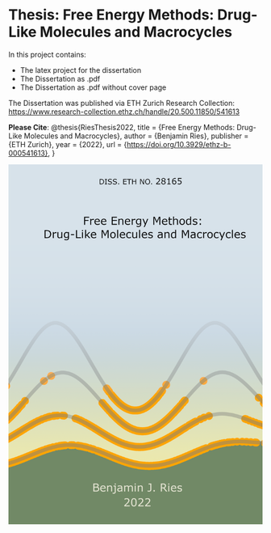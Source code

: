 # Thesis: Free Energy Methods: Drug-Like Molecules and Macrocycles
In this project contains:
 * The latex project for the dissertation
 * The Dissertation as .pdf
 * The Dissertation as .pdf without cover page

The Dissertation was published via ETH Zurich Research Collection: https://www.research-collection.ethz.ch/handle/20.500.11850/541613

**Please Cite**:
@thesis{RiesThesis2022,
   title = {Free Energy Methods: Drug-Like Molecules and Macrocycles},
   author = {Benjamin Ries},
   publisher = {ETH Zurich},
   year = {2022},
   url = {https://doi.org/10.3929/ethz-b-000541613},
}

![Not Visible](0_style/frontcover.png)



